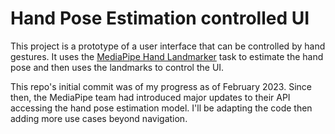 # Hand Pose Estimation controlled UI

This project is a prototype of a user interface that can be controlled by hand gestures. It uses the [MediaPipe Hand Landmarker](https://developers.google.com/mediapipe/solutions/vision/hand_landmarker/web_js#video) task to estimate the hand pose and then uses the landmarks to control the UI.

This repo's initial commit was of my progress as of February 2023. Since then, the MediaPipe team had introduced major updates to their API accessing the hand pose estimation model. I'll be adapting the code then adding more use cases beyond navigation.
